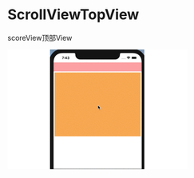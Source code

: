 # ScrollViewTopView
scoreView顶部View

![image](https://github.com/lhz684/ScrollViewTopView/blob/master/images/scrollView.gif)
